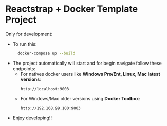 # Reactstrap + Docker Template Project

Only for development:

* To run this:
    ```bash
      docker-compose up --build
  ```
* The project automatically will start and for begin navigate follow these endpoints:
    * For natives docker users like **Windows Pro/Ent, Linux, Mac latest versions**: 
        ```bash
        http://localhost:9003
        ```
    * For Windows/Mac older versions using **Docker Toolbox**: 
        ```bash 
        http://192.168.99.100:9003
        ```
* Enjoy developing!!
